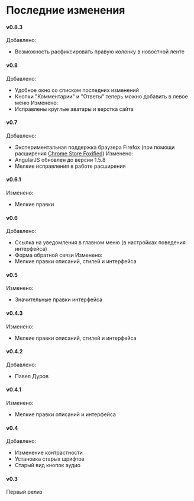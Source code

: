 # Последние изменения

#### v0.8.3
Добавлено:
* Возможность расфиксировать правую колонку в новостной ленте

#### v0.8
Добавлено:
* Удобное окно со списком последних изменений
* Кнопки "Комментарии" и "Ответы" теперь можно добавить в левое меню
Изменено:
* Исправлены круглые аватары и верстка сайта

#### v0.7
Добавлено:
* Экспериментальная поддержка браузера Firefox (при помощи расширения [Chrome Store Foxified](https://addons.mozilla.org/ru/firefox/addon/chrome-store-foxified/))
Изменено:
* AngularJS обновлен до версии 1.5.8
* Мелкие исправления в работе расширения


#### v0.6.1
Изменено:
* Мелкие правки

#### v0.6
Добавлено:
* Ссылка на уведомления в главном меню (в настройках поведения интерфейса)
* Форма обратной связи
Изменено:
* Мелкие правки описаний, стилей и интерфейса

#### v0.5
Изменено:
* Значительные правки интерфейса

#### v0.4.3
Изменено:
* Мелкие правки описаний, стилей и интерфейса

#### v0.4.2
Добавлено:
* Павел Дуров

#### v0.4.1
Изменено:
* Мелкие правки описаний и интерфейса

#### v0.4
Добавлено:
* Изменение контрастности
* Установка старых шрифтов
* Старый вид кнопок аудио

#### v0.3
Первый релиз
